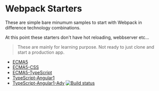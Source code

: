 # Webpack Starters

These are simple bare minumum samples to start with Webpack in difference technology combinations.

At this point these starters don't have hot reloading, webbserver etc...

> These are mainly for learning purpose. Not ready to just clone and start a production app.

- [ECMA5](/ECMA5/readme.md)
- [ECMA5-CSS](ECMA5-CSS/readme.md)
- [ECMA5-TypeScript](ECMA5-TypeScript/readme.md)
- [TypeScript-Angular1](TypeScript-Angular1/readme.md)
- [TypeScript-Angular1-Adv](TypeScript-Angular1-Adv/readme.md)
[![Build status](https://ci.appveyor.com/api/projects/status/gj29jaudjnsq103a?svg=true)](https://ci.appveyor.com/project/joymon/webpack-starters)
